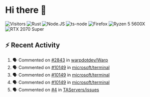 # Hi there 👋

<p>
	<img src="https://visitor-badge.laobi.icu/badge?page_id=Zubbbz" alt="Visitors"/>
	<img src="https://img.shields.io/badge/Rust-000000?style=flat&logo=rust&logoColor=white" alt="Rust">
	<img src="https://img.shields.io/badge/Node.js-339933?style=flat&logo=nodedotjs&logoColor=white" alt="Node.JS">
	<img src="https://img.shields.io/badge/ts--node-3178C6?style=flat&logo=ts-node&logoColor=white" alt="ts-node">
	<img src="https://img.shields.io/badge/Firefox_Browser-FF7139?style=flat&logo=Firefox-Browser&logoColor=white" alt="Firefox">
	<img src="https://img.shields.io/badge/AMD%20Ryzen_5_5600X-ED1C24?style=flat&logo=amd&logoColor=white" alt="Ryzen 5 5600X">
	<img src="https://img.shields.io/badge/NVIDIA-RTX 2070 Super-76B900?style=flat&logo=nvidia&logoColor=white" alt="RTX 2070 Super">
</p>

## ⚡ Recent Activity
<!--START_SECTION:activity-->
1. 🗣 Commented on [#2843](https://github.com/warpdotdev/Warp/issues/2843) in [warpdotdev/Warp](https://github.com/warpdotdev/Warp)
2. 🗣 Commented on [#10149](https://github.com/microsoft/terminal/issues/10149) in [microsoft/terminal](https://github.com/microsoft/terminal)
3. 🗣 Commented on [#10149](https://github.com/microsoft/terminal/issues/10149) in [microsoft/terminal](https://github.com/microsoft/terminal)
4. 🗣 Commented on [#10149](https://github.com/microsoft/terminal/issues/10149) in [microsoft/terminal](https://github.com/microsoft/terminal)
5. 🗣 Commented on [#4](https://github.com/TAServers/issues/issues/4) in [TAServers/issues](https://github.com/TAServers/issues)
<!--END_SECTION:activity-->
